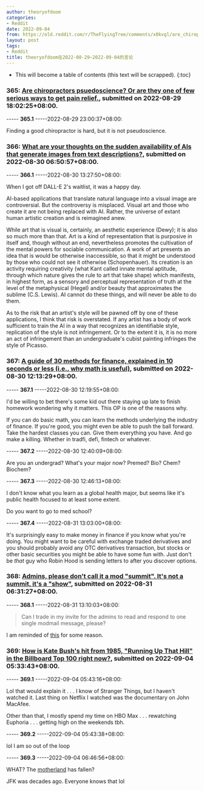 ```yaml
---
author: theoryofdoom
categories:
- Reddit
date: 2022-09-04
from: https://old.reddit.com/r/TheFlyingTree/comments/x0kvgl/are_chiropractors_psuedoscience_or_are_they_one/
layout: post
tags:
- Reddit
title: theoryofdoom在2022-08-29~2022-09-04的言论
---
```


* This will become a table of contents (this text will be scrapped).
{:toc}

### 365: [Are chiropractors psuedoscience? Or are they one of few serious ways to get pain relief.](https://old.reddit.com/r/TheFlyingTree/comments/x0kvgl/are_chiropractors_psuedoscience_or_are_they_one/), submitted on 2022-08-29 18:02:25+08:00.

----- __365.1__ -----2022-08-29 23:00:37+08:00:

Finding a good chiropractor is hard, but it is not pseudoscience.

### 366: [What are your thoughts on the sudden availability of AIs that generate images from text descriptions?](https://old.reddit.com/r/TheFlyingTree/comments/x12es0/what_are_your_thoughts_on_the_sudden_availability/), submitted on 2022-08-30 06:50:57+08:00.

----- __366.1__ -----2022-08-30 13:27:50+08:00:

When I got off DALL-E 2's waitlist, it was a happy day.  

AI-based applications that translate natural language into a visual image are controversial.  But the controversy is misplaced.  Visual art and those who create it are not being replaced with AI.  Rather, the universe of extant human artistic creation and is reimagined anew.

While art that is visual is, certainly, an aesthetic experience (Dewy); it is also so much more than that.  Art is a kind of representation that is purposive in itself and, though without an end, nevertheless promotes the cultivation of the mental powers for sociable communication.  A work of art presents an idea that is would be otherwise inaccessible, so that it might be understood by those who could not see it otherwise (Schopenhauer).  Its creation is an activity requiring creativity (what Kant called innate mental aptitude, through which nature gives the rule to art that take shape) which manifests, in highest form, as a sensory and perceptual representation of truth at the level of the metaphysical (Hegel) and/or beauty that approximates the sublime (C.S. Lewis).  AI cannot do these things, and will never be able to do them.   

As to the risk that an artist's style will be pawned off by one of these applications, I think that risk is overstated.  If any artist has a body of work sufficient to train the AI in a way that recognizes an identifiable style, replication of the style is not infringement.  Or to the extent it is, it is no more an act of infringement than an undergraduate's cubist painting infringes the style of Picasso.

### 367: [A guide of 30 methods for finance, explained in 10 seconds or less (i.e., why math is useful)](https://old.reddit.com/r/TheFlyingTree/comments/x19c4b/a_guide_of_30_methods_for_finance_explained_in_10/), submitted on 2022-08-30 12:13:29+08:00.

----- __367.1__ -----2022-08-30 12:19:55+08:00:

I'd be willing to bet there's some kid out there staying up late to finish homework wondering why it matters.  This OP is one of the reasons why.

If you can do basic math, you can learn the methods underlying the industry of finance.  If you're good, you might even be able to push the ball forward.  Take the hardest classes you can.  Give them everything you have.  And go make a killing.  Whether in tradfi, defi, fintech or whatever.

----- __367.2__ -----2022-08-30 12:40:09+08:00:

Are you an undergrad?  What's your major now?  Premed?  Bio? 
 Chem?  Biochem?

----- __367.3__ -----2022-08-30 12:46:13+08:00:

I don't know what you learn as a global health major, but seems like it's public health focused to at least some extent.  

Do you want to go to med school?

----- __367.4__ -----2022-08-31 13:03:00+08:00:

It's surprisingly easy to make money in finance if you know what you're doing.  You might want to be careful with exchange traded derivatives and you should probably avoid any OTC derivatives transaction, but stocks or other basic securities you might be able to have some fun with.  Just don't be *that* guy who Robin Hood is sending letters to after you discover options.

### 368: [Admins, please don't call it a mod "summit". It's not a summit, it's a "show"](https://old.reddit.com/r/ModSupport/comments/x1wl46/admins_please_dont_call_it_a_mod_summit_its_not_a/), submitted on 2022-08-31 06:31:27+08:00.

----- __368.1__ -----2022-08-31 13:10:03+08:00:

> Can I trade in my invite for the admins to read and respond to one single modmail message, please?

I am reminded of [this](https://www.youtube.com/watch?v=ryNxl-lpOME&ab_channel=TBS) for some reason.

### 369: [How is Kate Bush's hit from 1985, "Running Up That Hill" in the Billboard Top 100 right now?](https://old.reddit.com/r/TheFlyingTree/comments/x55gav/how_is_kate_bushs_hit_from_1985_running_up_that/), submitted on 2022-09-04 05:33:43+08:00.

----- __369.1__ -----2022-09-04 05:43:16+08:00:

Lol that would explain it . . . I know of Stranger Things, but I haven't watched it.  Last thing on Netflix I watched was the documentary on John MacAfee. 

Other than that, I mostly spend my time on HBO Max . . . rewatching Euphoria . . . getting high on the weekends tbh.

----- __369.2__ -----2022-09-04 05:43:38+08:00:

lol I am so out of the loop

----- __369.3__ -----2022-09-04 06:46:56+08:00:

WHAT?  The [motherland](https://www.youtube.com/watch?v=U06jlgpMtQs&ab_channel=rascrifice) has fallen?  

JFK was decades ago.  Everyone knows that lol

